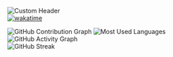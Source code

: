 ![Custom Header](https://img.shields.io/badge/Hello👋,I'm_Joseph-Nexon-2F80ED?style=for-the-badge&logo=github)
<br/>
[![wakatime](https://wakatime.com/badge/user/0cac2b2f-bd8c-4e1d-9325-f56abe8a1aa7.svg)](https://wakatime.com/@0cac2b2f-bd8c-4e1d-9325-f56abe8a1aa7)


![GitHub Contribution Graph](https://github-readme-stats.vercel.app/api?username=Jaycode01&show_icons=true&theme=light)
![Most Used Languages](https://github-readme-stats.vercel.app/api/top-langs/?username=Jaycode01&layout=compact&theme=light&langs_count=5&hide_progress=true)
<br/>
![GitHub Activity Graph](https://github-readme-activity-graph.vercel.app/graph?username=Jaycode01&theme=github-light)
<br/>
![GitHub Streak](https://github-readme-streak-stats.herokuapp.com/?user=Jaycode01&theme=light&hide_border=false)
